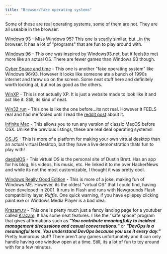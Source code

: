 ```yaml
---
title: "Browser/fake operating systems"
---
```


Some of these are real operating systems, some of them are not. They are all useable in the browser.

[Windows 93](https://www.windows93.net/) - Miss Windows 95? This one is scarily similar, but...in the browser. It has a lot of "programs" that are fun to play around with.

[Windows 96](https://windows96.net/) - This one was inspired by Windows93.net, but it feels(to me) more like an actual OS. There are fewer games than Windows 93 though.

[Cyber Space and time](https://cyberspaceandtime.com/v86e-KmddY4.video+related) - This one is another "fake operating system" like Windows 96/93. However it looks like someone ate a bunch of 1990s internet and threw up on the screen. Some neat stuff here and definitely worth looking at, but not as good as the others.

[WinXP](https://winxp.vercel.app/) - This is not actually XP. It is just a website made to look like it and act like it. Still, its kind of neat.

[Win32.run](https://win32.run/) - This one is like the one before...its not real. However it FEELS real and had me fooled until I read the [reddit post](https://www.reddit.com/r/webdev/comments/115ds00/windows_xp_in_the_browser_with_a_file_system/) about it.

[Infinite Mac](https://infinitemac.org/) - This allows you to run any version of classic MacOS before OSX. Unlike the previous listings, these are real deal operating systems!

[OS.JS](https://www.os-js.org/) - This is more of a platform for making your own virtual desktop than an actual virtual Desktop, but they have a live demonstration thats fun to play with!

[daedalOS](https://dustinbrett.com/) - This virtual OS is the personal site of Dustin Brett. Has an app for his blog, his videos, his music, etc. He linked it to me over HackerNews and while its not the most customizable, I thought it was pretty cool.

[Windows Really Good Edition](https://www.newgrounds.com/portal/view/27549) - This is more of a joke, making fun of Windows ME. However, its the oldest "virtual OS" that I could find, having been developed in 2001. It runs in Flash and runs with Newgrounds Flash compatibility layer, *Ruffle.* One quick warning, if you have epilepsy clicking paint.exe or Windows Media Player is a bad idea.


[Krazam.tv](https://www.krazam.tv/) - This one is pretty much just a fancy landing page for a youtuber called [Krazam](https://www.youtube.com/@KRAZAM/videos). It has some neat features. I like the "safe space" program that gives affirmations such as ***"You contribute meaningfully to incident management discussions and casual conversations."*** or ***"DevOps is a meaningful term. You understand DevOps because you use it every day."*** Pretty humorous stuff! There aren't any games unfortunately and it can only handle having one window open at a time. Still, its a lot of fun to toy around with for a few minutes.